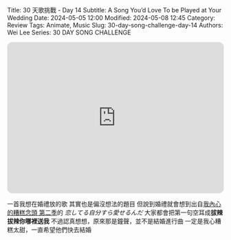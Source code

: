 Title: 30 天歌挑戰 - Day 14
Subtitle: A Song You’d Love To be Played at Your Wedding
Date: 2024-05-05 12:00
Modified: 2024-05-08 12:45
Category: Review
Tags: Animate, Music
Slug: 30-day-song-challenge-day-14
Authors: Wei Lee
Series: 30 DAY SONG CHALLENGE

<iframe style="border-radius:12px" src="https://open.spotify.com/embed/track/62dL2rUkI4T7mAgwCVclJi?utm_source=generator" width="100%" height="352" frameBorder="0" allowfullscreen="" allow="autoplay; clipboard-write; encrypted-media; fullscreen; picture-in-picture" loading="lazy"></iframe>
<!--more-->

一首我想在婚禮放的歌
其實也是偏沒想法的題目
但說到婚禮就會想到出自[我內心的糟糕念頭 第二季](https://ani.gamer.com.tw/animeVideo.php?sn=36891)的 *恋してる自分すら愛せるんだ*
大家都會把第一句空耳成**拔辣拔辣你哪裡送我**
不過認真想想，原來那是鐘聲，並不是結婚進行曲
一定是我心糟糕太甜，一直希望他們快去結婚
